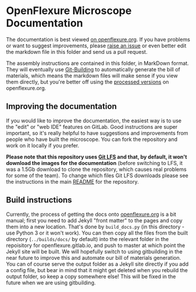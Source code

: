 # OpenFlexure Microscope Documentation
The documentation is best viewed [on openflexure.org][built_docs].  If you have problems or want to suggest improvements, please [raise an issue] or even better edit the markdown file in this folder and send us a pull request.

The assembly instructions are contained in this folder, in MarkDown format.  They will eventually use [Git-Building] to automatically generate the bill of materials, which means the markdown files will make sense if you view them directly, but you're better off using the [processed versions][built_docs] on openflexure.org.

## Improving the documentation
If you would like to improve the documentation, the easiest way is to use the "edit" or "web IDE" features on GitLab.  Good instructions are super important, so it's really helpful to have suggestions and improvements from people who have built the microscope.  You can fork the repository and work on it locally if you prefer.  

**Please note that this repository uses [Git LFS] and that, by default, it won't download the images for the documentation** (before switching to LFS, it was a 1.5Gb download to clone the repository, which causes real problems for some of the team).  To change which files Git LFS downloads please see the instructions in the main [README](../README.md) for the repository.

## Build instructions
Currently, the process of getting the docs onto [openflexure.org][built_docs] is a bit manual; first you need to add Jekyll "front matter" to the pages and copy them into a new location.  That's done by ``build_docs.py`` (in this directory - use Python 3 or it won't work).  You can then copy all the files from the built directory (``../builds/docs/`` by default) into the relevant folder in the repoisitory for openflexure.gitlab.io, and push to master at which point the Jekyll site will be built.  We will hopefully switch to using gitbuilding in the near future to improve this and automate our bill of materials generation.  You can of course serve the output folder as a Jekyll site directly if you add a config file, but bear in mind that it might get deleted when you rebuild the output folder, so keep a copy somewhere else!  This will be fixed in the future when we are using gitbuilding.

[built_docs]: https://www.openflexure.org/projects/microscope/docs/
[Git LFS]: https://git-lfs.github.com/
[Git-Building]: https://gitlab.com/bath_open_instrumentation_group/git-building
[raise an issue]: https://gitlab.com/openflexure/openflexure-microscope/issues/new